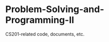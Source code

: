 Problem-Solving-and-Programming-II
==================================

CS201-related code, documents, etc.
